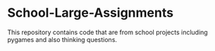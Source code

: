 # School-Large-Assignments
This repository contains code that are from school projects including pygames and also thinking questions.
